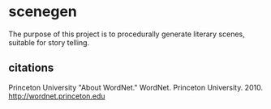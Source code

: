 # scenegen

The purpose of this project is to procedurally generate literary scenes, suitable for story telling.

## citations

Princeton University "About WordNet." WordNet. Princeton University. 2010. <http://wordnet.princeton.edu>